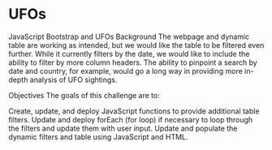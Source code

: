 # UFOs
JavaScript Bootstrap and UFOs
Background
The webpage and dynamic table are working as intended, but we would like the table to be filtered even further. While it currently filters by the date, we would like to include the ability to filter by more column headers. The ability to pinpoint a search by date and country, for example, would go a long way in providing more in-depth analysis of UFO sightings.

Objectives
The goals of this challenge are to:

Create, update, and deploy JavaScript functions to provide additional table filters.
Update and deploy forEach (for loop) if necessary to loop through the filters and update them with user input.
Update and populate the dynamic filters and table using JavaScript and HTML.

